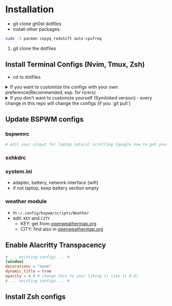 # Installation
- git clone gh0st dotfiles
- install other packages:
```bash
sudo -S pacman copyq redshift auto-cpufreq
```

1. git clone the dotfiles

## Install Terminal Configs (Nvim, Tmux, Zsh)
- cd to dotfiles
<details>
  <summary>If you want to customize the configs with your own preference(Recommended, esp. for ricers)</summary>
  - copy to your `~/.config/nvim`
    ```bash
    cp -r ~/dotfiles/nvim ~/.config/nvim
    # remove .git so you can add it to your own repo
    rm -rf ~/.config/nvim/.git
  - open nvim to install plugins
    ```bash
    nvim
    ```
</details>

<details>
  <summary>If you don't want to customize yourself (Symlinked version) - every change in this repo will change the
    configs (if you `git pull`)</summary>

  - create a symlink to `~/.config/nvim`
    ```bash
    ln -s ~/dotfiles/nvim ~/.config/nvim
    ```
  - open nvim to install plugins
    ```bash
    nvim
    ```
  - create 2 symlinks for:
    - `~/.tmux/`
    - `~/.tmux.conf`
  ```bash
  cd dotfiles
  ln -s ~/dotfiles/tmux ~/.tmux
  ln -s ~/dotfiles/tmux/.tmux.conf ~/.tmux.conf
  ```
  - open tmux
    ```bash
    tmux
    ```
  - git clone tpm
    ```bash
    git clone https://github.com/tmux-plugins/tpm ~/.tmux/plugins/tpm
    ```
  - source tmux.conf in home directory
    ```bash
    cd
    tmux source .tmux.conf
    ```
  - go to .tmux.conf 
    ```bash
    nvim ~/.tmux.conf
    ```
  - install plugins with `prefix + I`
    - by default prefix is `ctrl + b`
    - in my configs prefix is: `ctrl + space`

  ## Symlink everything
  ```bash
  rm ~/.zshrc ~/.ideavimrc 
  ln -s ~/dotfiles/.zshrc ~/.zshrc
  ln -s ~/dotfiles/.ideavimrc ~/.ideavimrc
  rm -rf ~/.config/bspwm/bspwmrc ~/.config/bspwm/sxhkdrc
  ln -s ~/dotfiles/config/bspwm/bspwmrc ~/.config/bspwm/bspwmrc 
  ln -s ~/dotfiles/config/bspwm/sxhkdrc ~/.config/bspwm/sxhkdrc 
  ```
</details>

## Update BSPWM configs
### bspwmrc
```bash
# edit your xinput for laptop natural scrolling (google how to get your device id)
```
### sxhkdrc
### system.ini
- adapter, battery, network interface (wifi)
- if not laptop, keep battery section empty
### weather module
- in `~/.config/bspwm/scripts/Weather`
- edit: `KEY` and `CITY`
  - KEY: get from [openweathermap.org](https://openweathermap.org/)
  - CITY: find also in [openweathermap.org](https://openweathermap.org/)

## Enable Alacritty Transpacency
```toml
# ... existing configs ... #
[window]
decorations = "none"
dynamic_title = true
opacity = 0.8 # change this to your liking (i like it 0.8)
# ... existing configs ... #
```

## Install Zsh configs

